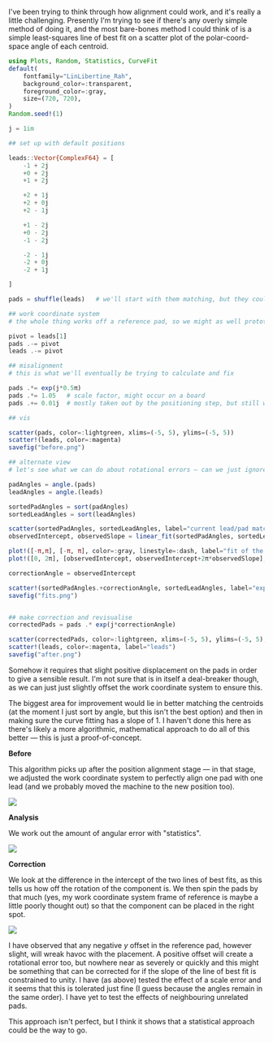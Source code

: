 I've been trying to think through how alignment could work, and it's really a little challenging. Presently I'm trying to see if there's any overly simple method of doing it, and the most bare-bones method I could think of is a simple least-squares line of best fit on a scatter plot of the polar-coord-space angle of each centroid.

```julia
using Plots, Random, Statistics, CurveFit
default(
	fontfamily="LinLibertine_Rah",
	background_color=:transparent,
	foreground_color=:gray,
	size=(720, 720),
)
Random.seed!(1)

j = 1im

## set up with default positions

leads::Vector{ComplexF64} = [
	-1 + 2j
	+0 + 2j
	+1 + 2j

	+2 + 1j
	+2 + 0j
	+2 - 1j

	+1 - 2j
	+0 - 2j
	-1 - 2j

	-2 - 1j
	-2 + 0j
	-2 + 1j

]

pads = shuffle(leads)	# we'll start with them matching, but they could be in literally any order (well, not really, but we'll go with it for now)

## work coordinate system
# the whole thing works off a reference pad, so we might as well prototype it as such

pivot = leads[1]
pads .-= pivot
leads .-= pivot

## misalignment
# this is what we'll eventually be trying to calculate and fix

pads .*= exp(j*0.5π)
pads .*= 1.05	# scale factor, might occur on a board
pads .+= 0.01j	# mostly taken out by the positioning step, but still worth simulating

## vis

scatter(pads, color=:lightgreen, xlims=(-5, 5), ylims=(-5, 5))
scatter!(leads, color=:magenta)
savefig("before.png")

## alternate view
# let's see what we can do about rotational errors — can we just ignore radius entirely?

padAngles = angle.(pads)
leadAngles = angle.(leads)

sortedPadAngles = sort(padAngles)
sortedLeadAngles = sort(leadAngles)

scatter(sortedPadAngles, sortedLeadAngles, label="current lead/pad matching")
observedIntercept, observedSlope = linear_fit(sortedPadAngles, sortedLeadAngles)

plot!([-π,π], [-π, π], color=:gray, linestyle=:dash, label="fit of the by-definition correct placement") # the line that we'd expect to see if the placement was perfect
plot!([0, 2π], [observedIntercept, observedIntercept+2π*observedSlope], label="fit of the present placement")	# fit of our less great placement

correctionAngle = observedIntercept

scatter!(sortedPadAngles.+correctionAngle, sortedLeadAngles, label="expected lead/pad matching after rotation")	# corrected placements
savefig("fits.png")


## make correction and revisualise
correctedPads = pads .* exp(j*correctionAngle)

scatter(correctedPads, color=:lightgreen, xlims=(-5, 5), ylims=(-5, 5), label="pads")
scatter!(leads, color=:magenta, label="leads")
savefig("after.png")

```

Somehow it requires that slight positive displacement on the pads in order to give a sensible result. I'm not sure that is in itself a deal-breaker though, as we can just just slightly offset the work coordinate system to ensure this.

The biggest area for improvement would lie in better matching the centroids (at the moment I just sort by angle, but this isn't the best option) and then in making sure the curve fitting has a slope of 1. I haven't done this here as there's likely a more algorithmic, mathematical approach to do all of this better — this is just a proof-of-concept.

**Before**

This algorithm picks up after the position alignment stage — in that stage, we adjusted the work coordinate system to perfectly align one pad with one lead (and we probably moved the machine to the new position too).

![](before%201.png)

**Analysis**

We work out the amount of angular error with "statistics".

![](fits%201.png)

**Correction**

We look at the difference in the intercept of the two lines of best fits, as this tells us how off the rotation of the component is. We then spin the pads by that much (yes, my work coordinate system frame of reference is maybe a little poorly thought out) so that the component can be placed in the right spot.

![](after.png)

I have observed that any negative *y* offset in the reference pad, however slight, will wreak havoc with the placement. A positive offset will create a rotational error too, but nowhere near as severely or quickly and this might be something that can be corrected for if the slope of the line of best fit is constrained to unity. I have (as above) tested the effect of a scale error and it seems that this is tolerated just fine (I guess because the angles remain in the same order). I have yet to test the effects of neighbouring unrelated pads.

This approach isn't perfect, but I think it shows that a statistical approach could be the way to go.